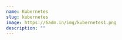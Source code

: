 ```yaml
---
name: Kubernetes
slug: kubernetes
image: https://6adm.in/img/kubernetes1.png
description: ""
---
```


